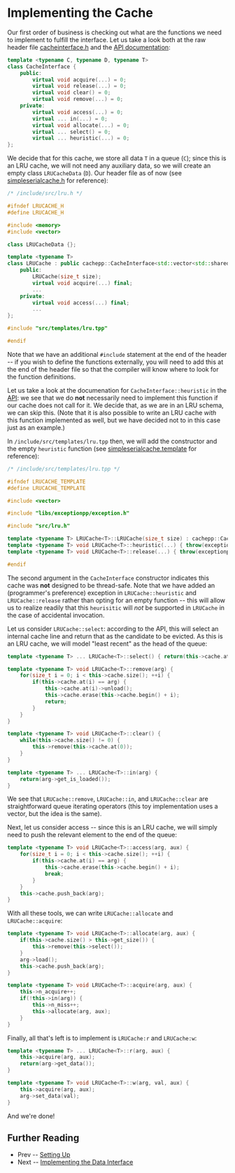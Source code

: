 Implementing the Cache
====

Our first order of business is checking out what are the functions we need to implement to fulfill the interface. Let us take a look both at the raw header file 
[cacheinterface.h](../../include/src/cacheinterface.h) and the [API documentation](../api/cacheinterface.md):

```cpp
template <typename C, typename D, typename T>
class CacheInterface {
	public:
		virtual void acquire(...) = 0;
		virtual void release(...) = 0;
		virtual void clear() = 0;
		virtual void remove(...) = 0;
	private:
		virtual void access(...) = 0;
		virtual ... in(...) = 0;
		virtual void allocate(...) = 0;
		virtual ... select() = 0;
		virtual ... heuristic(...) = 0;
};
```

We decide that for this cache, we store all data `T` in a queue (`C`); since this is an LRU cache, we will not need any auxiliary data, so we will create an empty class 
`LRUCacheData` (`D`). Our header file as of now (see [simpleserialcache.h](../../include/src/simpleserialcache.h) for reference):

```cpp
/* /include/src/lru.h */

#ifndef LRUCACHE_H
#define LRUCACHE_H

#include <memory>
#include <vector>

class LRUCacheData {};

template <typename T>
class LRUCache : public cachepp::CacheInterface<std::vector<std::shared_ptr<T>>, LRUCacheData, T> {
	public:
		LRUCache(size_t size);
		virtual void acquire(...) final;
		...
	private:
		virtual void access(...) final;
		...
};

#include "src/templates/lru.tpp"

#endif
```

Note that we have an additional `#include` statement at the end of the header -- if you wish to define the functions externally, you will need to add this at the end of 
the header file so that the compiler will know where to look for the function definitions.

Let us take a look at the documenation for `CacheInterface::heuristic` in the [API](../api/cacheinterface.md): we see that we do **not** necessarily need to implement 
this function if our cache does not call for it. We decide that, as we are in an LRU schema, we can skip this. (Note that it is also possible to write an LRU cache 
*with* this function implemented as well, but we have decided not to in this case just as an example.)

In `/include/src/templates/lru.tpp` then, we will add the constructor and the empty `heuristic` function (see 
[simpleserialcache.template](../../include/src/templates/simpleserialcache.template) for reference):

```cpp
/* /include/src/templates/lru.tpp */

#ifndef LRUCACHE_TEMPLATE
#define LRUCACHE_TEMPLATE

#include <vector>

#include "libs/exceptionpp/exception.h"

#include "src/lru.h"

template <typename T> LRUCache<T>::LRUCache(size_t size) : cachepp::CacheInterface<std::vector<T>, LRUCacheData, T>::CacheInterface(size, false) {}
template <typename T> void LRUCache<T>::heuristic(...) { throw(exceptionpp::NotImplemented("LRUCache::heuristic")); }
template <typename T> void LRUCache<T>::release(...) { throw(exceptionpp::NotImplemented("LRUCache::release")); }

#endif
```

The second argument in the `CacheInterface` constructor indicates this cache was **not** designed to be thread-safe. Note that we have added an (programmer's preference) 
exception in `LRUCache::heuristic` and `LRUCache::release` rather than opting for an empty function -- this will allow us to realize readily that this `heurisitic` will *not* be supported in 
`LRUCache` in the case of accidental invocation.

Let us consider `LRUCache::select`: according to the API, this will select an internal cache line and return that as the candidate to be evicted. As this is an LRU 
cache, we will model "least recent" as the head of the queue:

```cpp
template <typename T> ... LRUCache<T>::select() { return(this->cache.at(0)); }

template <typename T> void LRUCache<T>::remove(arg) {
	for(size_t i = 0; i < this->cache.size(); ++i) {
		if(this->cache.at(i) == arg) {
			this->cache.at(i)->unload();
			this->cache.erase(this->cache.begin() + i);
			return;
		}
	}
}

template <typename T> void LRUCache<T>::clear() {
	while(this->cache.size() != 0) {
		this->remove(this->cache.at(0));
	}
}

template <typename T> ... LRUCache<T>::in(arg) {
	return(arg->get_is_loaded());
}
```

We see that `LRUCache::remove`, `LRUCache::in`, and `LRUCache::clear` are straightforward queue iterating operators (this toy implementation uses a vector, but the idea 
is the same).

Next, let us consider access -- since this is an LRU cache, we will simply need to push the relevant element to the end of the queue:

```cpp
template <typename T> void LRUCache<T>::access(arg, aux) {
	for(size_t i = 0; i < this->cache.size(); ++i) {
		if(this->cache.at(i) == arg) {
			this->cache.erase(this->cache.begin() + i);
			break;
		}
	}
	this->cache.push_back(arg);
}
```

With all these tools, we can write `LRUCache::allocate` and `LRUCache::acquire`:

```cpp
template <typename T> void LRUCache<T>::allocate(arg, aux) {
	if(this->cache.size() > this->get_size()) {
		this->remove(this->select());
	}
	arg->load();
	this->cache.push_back(arg);
}

template <typename T> void LRUCache<T>::acquire(arg, aux) {
	this->n_acquire++;
	if(!this->in(arg)) {
		this->n_miss++;
		this->allocate(arg, aux);
	}
}
```

Finally, all that's left is to implement is `LRUCache:r` and `LRUCache:w`:

```cpp
template <typename T> ... LRUCache<T>::r(arg, aux) {
	this->acquire(arg, aux);
	return(arg->get_data());
}

template <typename T> void LRUCache<T>::w(arg, val, aux) {
	this->acquire(arg, aux);
	arg->set_data(val);
}
```

And we're done!

Further Reading
----

* Prev -- [Setting Up](intro.md)
* Next -- [Implementing the Data Interface](data.md)
